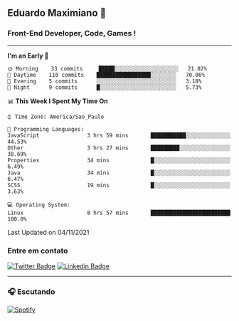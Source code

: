 ## Eduardo Maximiano 👋

### Front-End Developer, Code, Games !

---

<!--START_SECTION:waka-->
**I'm an Early 🐤** 

```text
🌞 Morning    33 commits     █████░░░░░░░░░░░░░░░░░░░░   21.02% 
🌆 Daytime    110 commits    █████████████████░░░░░░░░   70.06% 
🌃 Evening    5 commits      ░░░░░░░░░░░░░░░░░░░░░░░░░   3.18% 
🌙 Night      9 commits      █░░░░░░░░░░░░░░░░░░░░░░░░   5.73%

```


📊 **This Week I Spent My Time On** 

```text
⌚︎ Time Zone: America/Sao_Paulo

💬 Programming Languages: 
JavaScript               3 hrs 59 mins       ███████████░░░░░░░░░░░░░░   44.53% 
Other                    3 hrs 27 mins       █████████░░░░░░░░░░░░░░░░   38.69% 
Properties               34 mins             █░░░░░░░░░░░░░░░░░░░░░░░░   6.49% 
Java                     34 mins             █░░░░░░░░░░░░░░░░░░░░░░░░   6.47% 
SCSS                     19 mins             █░░░░░░░░░░░░░░░░░░░░░░░░   3.63%

💻 Operating System: 
Linux                    8 hrs 57 mins       █████████████████████████   100.0%

```


 Last Updated on 04/11/2021
<!--END_SECTION:waka-->

### Entre em contato

[![Twitter Badge](https://img.shields.io/badge/-@edmaxi-1ca0f1?style=flat-square&labelColor=1ca0f1&logo=twitter&logoColor=white&link=https://twitter.com/edmaxi)](https://twitter.com/edmaxi)
[![Linkedin Badge](https://img.shields.io/badge/-Eduardo_Maximiano-0077B5?style=flat-square&logo=Linkedin&logoColor=white&link=https://www.linkedin.com/in/maximiano-eduardo)](https://www.linkedin.com/in/maximiano-eduardo)

---

### 🎧 Escutando
[![Spotify](https://novatorem-sandy.vercel.app/api/spotify)](https://open.spotify.com/user/comgigo)
